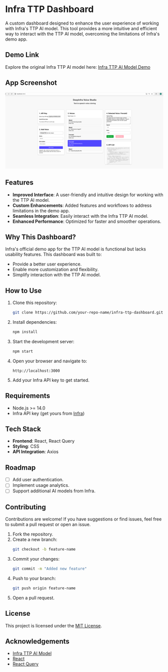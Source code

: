 # Infra TTP Dashboard

A custom dashboard designed to enhance the user experience of working with Infra's TTP AI model. This tool provides a more intuitive and efficient way to interact with the TTP AI model, overcoming the limitations of Infra's demo app.

## Demo Link

Explore the original Infra TTP AI model here:
[Infra TTP AI Model Demo](https://deepinfra.com/deepinfra/tts?version=6c2b0d75eae4b7047358e3b6bd9325f857d43f77)

## App Screenshot

![App Screenshot](example.png)

## Features

- **Improved Interface**: A user-friendly and intuitive design for working with the TTP AI model.
- **Custom Enhancements**: Added features and workflows to address limitations in the demo app.
- **Seamless Integration**: Easily interact with the Infra TTP AI model.
- **Enhanced Performance**: Optimized for faster and smoother operations.

## Why This Dashboard?

Infra's official demo app for the TTP AI model is functional but lacks usability features. This dashboard was built to:

- Provide a better user experience.
- Enable more customization and flexibility.
- Simplify interaction with the TTP AI model.

## How to Use

1. Clone this repository:
   ```bash
   git clone https://github.com/your-repo-name/infra-ttp-dashboard.git
   ```

2. Install dependencies:
   ```bash
   npm install
   ```

3. Start the development server:
   ```bash
   npm start
   ```

4. Open your browser and navigate to:
   ```
   http://localhost:3000
   ```

5. Add your Infra API key to get started.

## Requirements

- Node.js >= 14.0
- Infra API key (get yours from [Infra](https://deepinfra.com/dash/api_keys))

## Tech Stack

- **Frontend**: React, React Query
- **Styling**: CSS
- **API Integration**: Axios

## Roadmap

- [ ] Add user authentication.
- [ ] Implement usage analytics.
- [ ] Support additional AI models from Infra.

## Contributing

Contributions are welcome! If you have suggestions or find issues, feel free to submit a pull request or open an issue.

1. Fork the repository.
2. Create a new branch:
   ```bash
   git checkout -b feature-name
   ```
3. Commit your changes:
   ```bash
   git commit -m "Added new feature"
   ```
4. Push to your branch:
   ```bash
   git push origin feature-name
   ```
5. Open a pull request.

## License

This project is licensed under the [MIT License](LICENSE).

## Acknowledgements

- [Infra TTP AI Model](https://deepinfra.com/deepinfra/tts?version=6c2b0d75eae4b7047358e3b6bd9325f857d43f77)
- [React](https://reactjs.org/)
- [React Query](https://react-query.tanstack.com/)
